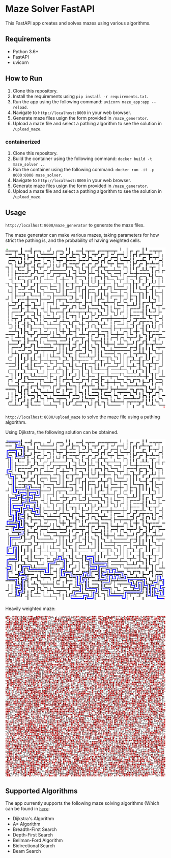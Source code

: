 # Maze Solver FastAPI

This FastAPI app creates and solves mazes using various algorithms.

## Requirements

* Python 3.6+
* FastAPI
* uvicorn

## How to Run

1. Clone this repository.
2. Install the requirements using `pip install -r requirements.txt`.
3. Run the app using the following command: `uvicorn maze_app:app --reload`.
4. Navigate to `http://localhost:8000` in your web browser.
5. Generate maze files usign the form provided in `/maze_generator`.
6. Upload a maze file and select a pathing algorithm to see the solution in `/upload_maze`.

### containerized

1. Clone this repository.
2. Build the container using the following command: `docker build -t maze_solver .`.
3. Run the container using the following command: `docker run -it -p 8000:8000 maze_solver`.
4. Navigate to `http://localhost:8000` in your web browser.
5. Generate maze files usign the form provided in `/maze_generator`.
6. Upload a maze file and select a pathing algorithm to see the solution in `/upload_maze`.

## Usage

`http://localhost:8000/maze_generator` to generate the maze files.

The maze generator can make various mazes, taking parameters for how strict the pathing is, and the probability of having weighted cells.

![50x50 Weightless Maze](example/0796e10d-f39e-47b7-9a5e-691593417269.png "50x50 Weightless Maze")

`http://localhost:8000/upload_maze` to solve the maze file using a pathing algorithm.

Using Djikstra, the following solution can be obtained.

![50x50 Weightless Maze Solution](example/f9774cde-b79e-489c-a1b5-4c427c35cc65_maze_0_solution.png "50x50 Weightless Maze Solution")

Heavily weighted maze:

![100x100 Heavily Weighted Maze](example/a5a0fc42-5561-4098-8942-24b18db77596.png "100x100 Heavily Weighted Maze")


## Supported Algorithms

The app currently supports the following maze solving algorithms (Which can be found in [`here`](path_finding.py):

* Dijkstra's Algorithm
* A* Algorithm
* Breadth-First Search
* Depth-First Search
* Bellman-Ford Algorithm
* Bidirectional Search
* Beam Search
